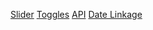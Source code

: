 [Slider](https://iuunhao.github.io/JavascriptPractice/Slider)
[Toggles](https://iuunhao.github.io/JavascriptPractice/Toggles)
[API](https://github.com/iuunhao/JavascriptPractice/tree/gh-pages/API)
[Date Linkage](https://github.com/iuunhao/JavascriptPractice/tree/gh-pages/DateLinkage)
